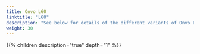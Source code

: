 ```yaml
---
title: Onvo L60
linktitle: "L60"
description: "See below for details of the different variants of Onvo L60"
weight: 30
---
```

<!-- markdownlint-disable MD033 -->
<!-- markdownlint-disable MD010 -->
{{% children description="true" depth="1" %}}
